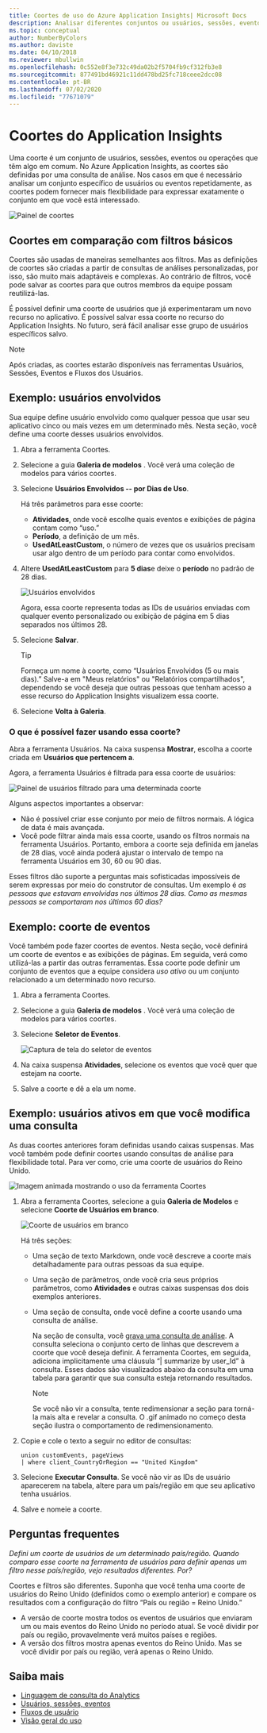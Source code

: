 ```yaml
---
title: Coortes de uso do Azure Application Insights| Microsoft Docs
description: Analisar diferentes conjuntos ou usuários, sessões, eventos ou operações que tenham algo em comum
ms.topic: conceptual
author: NumberByColors
ms.author: daviste
ms.date: 04/10/2018
ms.reviewer: mbullwin
ms.openlocfilehash: 0c552e8f3e732c49da02b2f5704fb9cf312fb3e8
ms.sourcegitcommit: 877491bd46921c11dd478bd25fc718ceee2dcc08
ms.contentlocale: pt-BR
ms.lasthandoff: 07/02/2020
ms.locfileid: "77671079"
---
```

# <a name="application-insights-cohorts"></a>Coortes do Application Insights

Uma coorte é um conjunto de usuários, sessões, eventos ou operações que têm algo em comum. No Azure Application Insights, as coortes são definidas por uma consulta de análise. Nos casos em que é necessário analisar um conjunto específico de usuários ou eventos repetidamente, as coortes podem fornecer mais flexibilidade para expressar exatamente o conjunto em que você está interessado.

![Painel de coortes](./media/usage-cohorts/001.png)

## <a name="cohorts-versus-basic-filters"></a>Coortes em comparação com filtros básicos

Coortes são usadas de maneiras semelhantes aos filtros. Mas as definições de coortes são criadas a partir de consultas de análises personalizadas, por isso, são muito mais adaptáveis e complexas. Ao contrário de filtros, você pode salvar as coortes para que outros membros da equipe possam reutilizá-las.

É possível definir uma coorte de usuários que já experimentaram um novo recurso no aplicativo. É possível salvar essa coorte no recurso do Application Insights. No futuro, será fácil analisar esse grupo de usuários específicos salvo.

> [!NOTE]
> Após criadas, as coortes estarão disponíveis nas ferramentas Usuários, Sessões, Eventos e Fluxos dos Usuários.

## <a name="example-engaged-users"></a>Exemplo: usuários envolvidos

Sua equipe define usuário envolvido como qualquer pessoa que usar seu aplicativo cinco ou mais vezes em um determinado mês. Nesta seção, você define uma coorte desses usuários envolvidos.

1. Abra a ferramenta Coortes.

2. Selecione a guia **Galeria de modelos** . Você verá uma coleção de modelos para vários coortes.

3. Selecione **Usuários Envolvidos -- por Dias de Uso**.

    Há três parâmetros para esse coorte:
    * **Atividades**, onde você escolhe quais eventos e exibições de página contam como “uso.”
    * **Período**, a definição de um mês.
    * **UsedAtLeastCustom**, o número de vezes que os usuários precisam usar algo dentro de um período para contar como envolvidos.

4. Altere **UsedAtLeastCustom** para **5 dias**e deixe o **período** no padrão de 28 dias.

    ![Usuários envolvidos](./media/usage-cohorts/003.png)

    Agora, essa coorte representa todas as IDs de usuários enviadas com qualquer evento personalizado ou exibição de página em 5 dias separados nos últimos 28.

5. Selecione **Salvar**.

   > [!TIP]
   > Forneça um nome à coorte, como “Usuários Envolvidos (5 ou mais dias).” Salve-a em "Meus relatórios" ou "Relatórios compartilhados", dependendo se você deseja que outras pessoas que tenham acesso a esse recurso do Application Insights visualizem essa coorte.

6. Selecione **Volta à Galeria**.

### <a name="what-can-you-do-by-using-this-cohort"></a>O que é possível fazer usando essa coorte?

Abra a ferramenta Usuários. Na caixa suspensa **Mostrar**, escolha a coorte criada em **Usuários que pertencem a**.

Agora, a ferramenta Usuários é filtrada para essa coorte de usuários:

![Painel de usuários filtrado para uma determinada coorte](./media/usage-cohorts/004.png)

Alguns aspectos importantes a observar:

* Não é possível criar esse conjunto por meio de filtros normais. A lógica de data é mais avançada.
* Você pode filtrar ainda mais essa coorte, usando os filtros normais na ferramenta Usuários. Portanto, embora a coorte seja definida em janelas de 28 dias, você ainda poderá ajustar o intervalo de tempo na ferramenta Usuários em 30, 60 ou 90 dias.

Esses filtros dão suporte a perguntas mais sofisticadas impossíveis de serem expressas por meio do construtor de consultas. Um exemplo é _as pessoas que estavam envolvidas nos últimos 28 dias. Como as mesmas pessoas se comportaram nos últimos 60 dias?_

## <a name="example-events-cohort"></a>Exemplo: coorte de eventos

Você também pode fazer coortes de eventos. Nesta seção, você definirá um coorte de eventos e as exibições de páginas. Em seguida, verá como utilizá-las a partir das outras ferramentas. Essa coorte pode definir um conjunto de eventos que a equipe considera _uso ativo_ ou um conjunto relacionado a um determinado novo recurso.

1. Abra a ferramenta Coortes.

2. Selecione a guia **Galeria de modelos** . Você verá uma coleção de modelos para vários coortes.

3. Selecione **Seletor de Eventos**.

    ![Captura de tela do seletor de eventos](./media/usage-cohorts/006.png)

4. Na caixa suspensa **Atividades**, selecione os eventos que você quer que estejam na coorte.

5. Salve a coorte e dê a ela um nome.

## <a name="example-active-users-where-you-modify-a-query"></a>Exemplo: usuários ativos em que você modifica uma consulta

As duas coortes anteriores foram definidas usando caixas suspensas. Mas você também pode definir coortes usando consultas de análise para flexibilidade total. Para ver como, crie uma coorte de usuários do Reino Unido.

![Imagem animada mostrando o uso da ferramenta Coortes](./media/usage-cohorts/cohorts0001.gif)

1. Abra a ferramenta Coortes, selecione a guia **Galeria de Modelos** e selecione **Coorte de Usuários em branco**.

    ![Coorte de usuários em branco](./media/usage-cohorts/001.png)

    Há três seções:
   * Uma seção de texto Markdown, onde você descreve a coorte mais detalhadamente para outras pessoas da sua equipe.

   * Uma seção de parâmetros, onde você cria seus próprios parâmetros, como **Atividades** e outras caixas suspensas dos dois exemplos anteriores.

   * Uma seção de consulta, onde você define a coorte usando uma consulta de análise.

     Na seção de consulta, você [grava uma consulta de análise](/azure/kusto/query). A consulta seleciona o conjunto certo de linhas que descrevem a coorte que você deseja definir. A ferramenta Coortes, em seguida, adiciona implicitamente uma cláusula “| summarize by user_Id” à consulta. Esses dados são visualizados abaixo da consulta em uma tabela para garantir que sua consulta esteja retornando resultados.

     > [!NOTE]
     > Se você não vir a consulta, tente redimensionar a seção para torná-la mais alta e revelar a consulta. O .gif animado no começo desta seção ilustra o comportamento de redimensionamento.

2. Copie e cole o texto a seguir no editor de consultas:

    ```KQL
    union customEvents, pageViews
    | where client_CountryOrRegion == "United Kingdom"
    ```

3. Selecione **Executar Consulta**. Se você não vir as IDs de usuário aparecerem na tabela, altere para um país/região em que seu aplicativo tenha usuários.

4. Salve e nomeie a coorte.

## <a name="frequently-asked-questions"></a>Perguntas frequentes

_Defini um coorte de usuários de um determinado país/região. Quando comparo esse coorte na ferramenta de usuários para definir apenas um filtro nesse país/região, vejo resultados diferentes. Por?_

Coortes e filtros são diferentes. Suponha que você tenha uma coorte de usuários do Reino Unido (definidos como o exemplo anterior) e compare os resultados com a configuração do filtro “País ou região = Reino Unido.”

* A versão de coorte mostra todos os eventos de usuários que enviaram um ou mais eventos do Reino Unido no período atual. Se você dividir por país ou região, provavelmente verá muitos países e regiões.
* A versão dos filtros mostra apenas eventos do Reino Unido. Mas se você dividir por país ou região, verá apenas o Reino Unido.

## <a name="learn-more"></a>Saiba mais

* [Linguagem de consulta do Analytics](https://go.microsoft.com/fwlink/?linkid=856587)
* [Usuários, sessões, eventos](usage-segmentation.md)
* [Fluxos de usuário](usage-flows.md)
* [Visão geral do uso](usage-overview.md)
